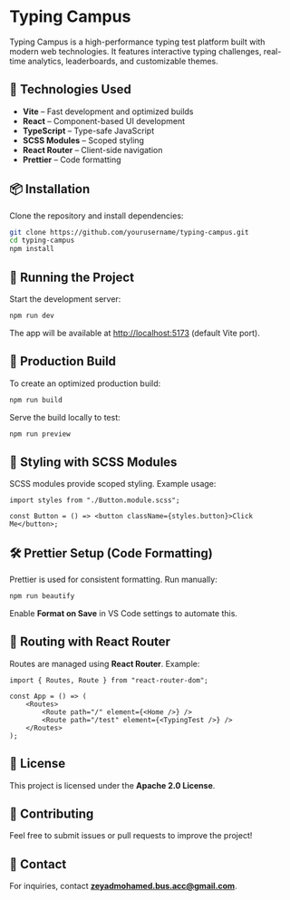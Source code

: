 # Typing Campus

Typing Campus is a high-performance typing test platform built with modern web technologies. It features interactive typing challenges, real-time analytics, leaderboards, and customizable themes.

## 🚀 Technologies Used

- **Vite** – Fast development and optimized builds
- **React** – Component-based UI development
- **TypeScript** – Type-safe JavaScript
- **SCSS Modules** – Scoped styling
- **React Router** – Client-side navigation
- **Prettier** – Code formatting

## 📦 Installation

Clone the repository and install dependencies:

```sh
git clone https://github.com/yourusername/typing-campus.git
cd typing-campus
npm install
```

## 🏃 Running the Project

Start the development server:

```sh
npm run dev
```

The app will be available at [http://localhost:5173](http://localhost:5173) (default Vite port).

## 🚀 Production Build

To create an optimized production build:

```sh
npm run build
```

Serve the build locally to test:

```sh
npm run preview
```

## 🎨 Styling with SCSS Modules

SCSS modules provide scoped styling. Example usage:

```tsx
import styles from "./Button.module.scss";

const Button = () => <button className={styles.button}>Click Me</button>;
```

## 🛠 Prettier Setup (Code Formatting)

Prettier is used for consistent formatting. Run manually:

```sh
npm run beautify
```

Enable **Format on Save** in VS Code settings to automate this.

## 🔀 Routing with React Router

Routes are managed using **React Router**. Example:

```tsx
import { Routes, Route } from "react-router-dom";

const App = () => (
    <Routes>
        <Route path="/" element={<Home />} />
        <Route path="/test" element={<TypingTest />} />
    </Routes>
);
```

## 📜 License

This project is licensed under the **Apache 2.0 License**.

## 🤝 Contributing

Feel free to submit issues or pull requests to improve the project!

## 📧 Contact

For inquiries, contact **zeyadmohamed.bus.acc@gmail.com**.
